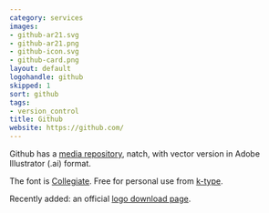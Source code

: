 ```yaml
---
category: services
images:
- github-ar21.svg
- github-ar21.png
- github-icon.svg
- github-card.png
layout: default
logohandle: github
skipped: 1
sort: github
tags:
- version_control
title: Github
website: https://github.com/
---
```


Github has a [media repository](https://github.com/github/media), natch, with vector version in Adobe Illustrator \(.ai\) format.

The font is [Collegiate](http://www.myfonts.com/fonts/k-type/collegiate/?ref=vectorlogozone).  Free for personal use from [k-type](http://www.k-type.com/fonts/collegiate/).

Recently added: an official [logo download page](https://github.com/logos).
